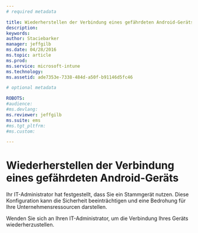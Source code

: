 ```yaml
---
# required metadata

title: Wiederherstellen der Verbindung eines gefährdeten Android-Geräts | Microsoft Intune
description:
keywords:
author: Staciebarker
manager: jeffgilb
ms.date: 04/28/2016
ms.topic: article
ms.prod:
ms.service: microsoft-intune
ms.technology:
ms.assetid: ade7353e-7338-484d-a50f-b91146d5fc46

# optional metadata

ROBOTS:
#audience:
#ms.devlang:
ms.reviewer: jeffgilb
ms.suite: ems
#ms.tgt_pltfrm:
#ms.custom:

---
```


# Wiederherstellen der Verbindung eines gefährdeten Android-Geräts
Ihr IT-Administrator hat festgestellt, dass Sie ein Stammgerät nutzen. Diese Konfiguration kann die Sicherheit beeinträchtigen und eine Bedrohung für Ihre Unternehmensressourcen darstellen.

Wenden Sie sich an Ihren IT-Administrator, um die Verbindung Ihres Geräts wiederherzustellen.



<!--HONumber=May16_HO2-->


